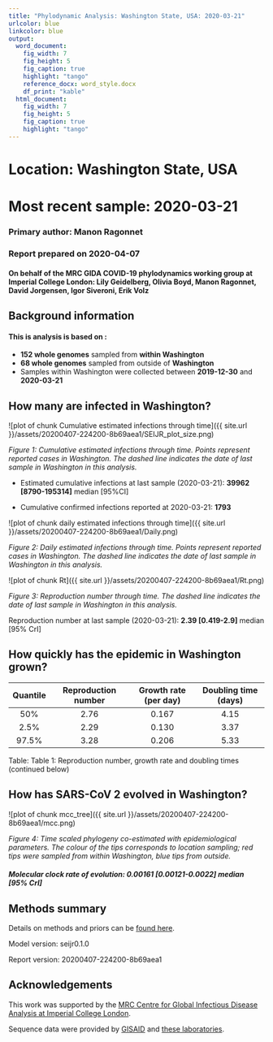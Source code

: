 ```yaml
---
title: "Phylodynamic Analysis: Washington State, USA: 2020-03-21"
urlcolor: blue
linkcolor: blue
output:
  word_document:
    fig_width: 7
    fig_height: 5
    fig_caption: true
    highlight: "tango"
    reference_docx: word_style.docx
    df_print: "kable"
  html_document:
    fig_width: 7
    fig_height: 5
    fig_caption: true
    highlight: "tango"
---
```







# Location: Washington State, USA
# Most recent sample: 2020-03-21


### Primary author: Manon Ragonnet

### Report prepared on 2020-04-07

#### On behalf of the MRC GIDA COVID-19 phylodynamics working group at Imperial College London: Lily Geidelberg, Olivia Boyd, Manon Ragonnet, David Jorgensen,  Igor Siveroni, Erik Volz




## Background information  




#### This is analysis is based on : 
  
* **152 whole genomes** sampled from **within Washington**
* **68 whole genomes** sampled from outside of **Washington**
* Samples within Washington were collected between **2019-12-30** and **2020-03-21**


## How many are infected in Washington?





![plot of chunk Cumulative estimated infections through time]({{ site.url }}/assets/20200407-224200-8b69aea1/SEIJR_plot_size.png)

*Figure 1: Cumulative estimated infections through time. Points represent reported cases in Washington. The dashed line indicates the date of last sample in Washington in this analysis.*


* Estimated cumulative infections at last sample (2020-03-21): **39962 [8790-195314]** median [95%CI]

* Cumulative confirmed infections reported at 2020-03-21: 
**1793**  



![plot of chunk daily estimated infections through time]({{ site.url }}/assets/20200407-224200-8b69aea1/Daily.png)

*Figure 2: Daily estimated infections through time. Points represent reported cases in Washington. The dashed line indicates the date of last sample in Washington in this analysis.*





![plot of chunk Rt]({{ site.url }}/assets/20200407-224200-8b69aea1/Rt.png)

*Figure 3: Reproduction number through time. The dashed line indicates the date of last sample in Washington in this analysis.*

Reproduction number at last sample (2020-03-21): **2.39 [0.419-2.9]** median [95% CrI]


## How quickly has the epidemic in Washington grown?




 
 | Quantile | Reproduction number | Growth rate (per day) |Doubling time (days) |
 |:--------:|:-------------------:|:---------------------:|:--------------------:|
 |   50%    |        2.76         |         0.167         |         4.15         |
 |   2.5%   |        2.29         |         0.130         |         3.37         |
 |  97.5%   |        3.28         |         0.206         |         5.33         |
 
 Table: Table 1: Reproduction number, growth rate and doubling times (continued below)
 
 
 


## How has SARS-CoV 2 evolved in Washington?



![plot of chunk mcc_tree]({{ site.url }}/assets/20200407-224200-8b69aea1/mcc.png)

*Figure 4: Time scaled phylogeny co-estimated with epidemiological parameters. The colour of the tips corresponds to location sampling; red tips were sampled from within Washington, blue tips from outside.*



##### Molecular clock rate of evolution: **0.00161 [0.00121-0.0022]** median [95% CrI]  

<!-- #### (optional) Number of introductions into Washington (someone needs to write code to compute this) -->






## Methods summary



Details on methods and priors can be [found here](http://whoinfectedwhom.org/seijr0.1.0_methods.pdf).


Model version: seijr0.1.0

Report version: 20200407-224200-8b69aea1


## Acknowledgements

This work was supported by the [MRC Centre for Global Infectious Disease Analysis at Imperial College London](https://www.imperial.ac.uk/mrc-global-infectious-disease-analysis).

Sequence data were provided by [GISAID](http://www.epicov.org) and [these laboratories](http://whoinfectedwhom.org/gisaid_cov2020_acknowledgement_table.xls).



